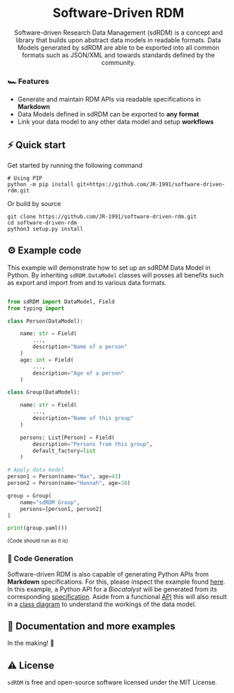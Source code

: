 <h1 align="center">
  Software-Driven RDM
</h1>
<p align="center"> 
Software-driven Research Data Management (sdRDM) is a concept and library that builds upon abstract data models in readable formats. Data Models generated by sdRDM are able to be exported into all common formats such as JSON/XML and towards standards defined by the community.</p>

### 🏎 Features

- Generate and maintain RDM APIs via readable specifications in __Markdown__
- Data Models defined in sdRDM can be exported to __any format__
- Link your data model to any other data model and setup __workflows__

## ⚡️ Quick start
Get started by running the following command 

```
# Using PIP
python -m pip install git+https://github.com/JR-1991/software-driven-rdm.git
```

Or build by source
```
git clone https://github.com/JR-1991/software-driven-rdm.git
cd software-driven-rdm
python3 setup.py install
```

## ⚙️ Example code

This example will demonstrate how to set up an sdRDM Data Model in Python. By inheriting ```sdRDM.DataModel``` classes will posses all benefits such as export and import from and to various data formats.

```python

from sdRDM import DataModel, Field
from typing import 

class Person(DataModel):

    name: str = Field(
        ...,
        description="Name of a person"
    )
    age: int = Field(
        ...,
        description="Age of a person"
    )

class Group(DataModel):

    name: str = Field(
        ...,
        description="Name of this group"
    )

    persons: List[Person] = Field(
        description="Persons from this group",
        default_factory=list
    )

# Apply data model
person1 = Person(name="Max", age=43)
person2 = Person(name="Hannah", age=38)

group = Group(
    name="sdRDM Group",
    persons=[person1, person2]
)

print(group.yaml())

```
<sub>(Code should run as it is)</sup>

### 🧬 Code Generation

Software-driven RDM is also capable of generating Python APIs from __Markdown__ specifications. For this, please inspect the example found [here](https://github.com/JR-1991/software-driven-rdm/tree/master/Examples/Generation). In this example, a Python API for a *Biocatalyst* will be generated from its corresponding [specification](https://github.com/JR-1991/software-driven-rdm/blob/master/Examples/Generation/specifications/biocatalyst.md). Aside from a functional [API](https://github.com/JR-1991/software-driven-rdm/tree/master/Examples/Generation/pyBioCat) this will also result in a [class diagram](https://github.com/JR-1991/software-driven-rdm/blob/master/Examples/Generation/pyBioCat/schemes/Biocatalyst.md) to understand the workings of the data model.

## 📖 Documentation and more examples

In the making! 🐛

## ⚠️ License

`sdRDM` is free and open-source software licensed under the MIT License. 
